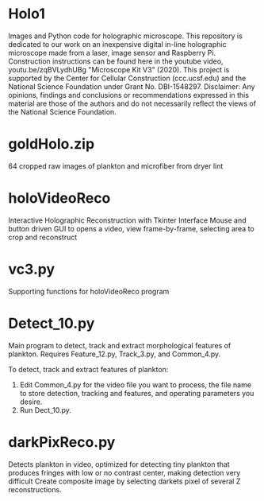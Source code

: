 # Holo1
Images and Python code for holographic microscope. This repository is dedicated to our work on an inexpensive digital in-line holographic microscope made from a laser, image sensor and Raspberry Pi. Construction instructions can be found here in the youtube video, youtu.be/zqBVLydhUBg "Microscope Kit V3" (2020). This project is supported by the Center for Cellular Construction (ccc.ucsf.edu) and the National Science Foundation under Grant No. DBI-1548297. Disclaimer: Any opinions, findings and conclusions or recommendations expressed in this material are those of the authors and do not necessarily reflect the views of the National Science Foundation.

# goldHolo.zip
64 cropped raw images of plankton and microfiber from dryer lint

# holoVideoReco
Interactive Holographic Reconstruction with Tkinter Interface
Mouse and button driven GUI to opens a video, view frame-by-frame, selecting area to crop and reconstruct

# vc3.py
Supporting functions for holoVideoReco program

# Detect_10.py
Main program to detect, track and extract morphological features of plankton. Requires Feature_12.py, Track_3.py, and Common_4.py.

To detect, track and extract features of plankton:
1. Edit Common_4.py for the video file you want to process, the file name to store detection, tracking and features, and operating parameters you desire.
2. Run Dect_10.py. 

# darkPixReco.py
Detects plankton in video, optimized for detecting tiny plankton that produces fringes with low or no contrast center, making detection very difficult
Create composite image by selecting darkets pixel of several Z reconstructions.

